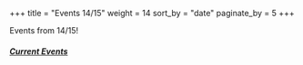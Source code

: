 +++
title = "Events 14/15"
weight = 14
sort_by = "date"
paginate_by = 5
+++

Events from 14/15!

##### [<i class="bi bi-bell-fill"></i> Current Events](@/events/_index.md)
